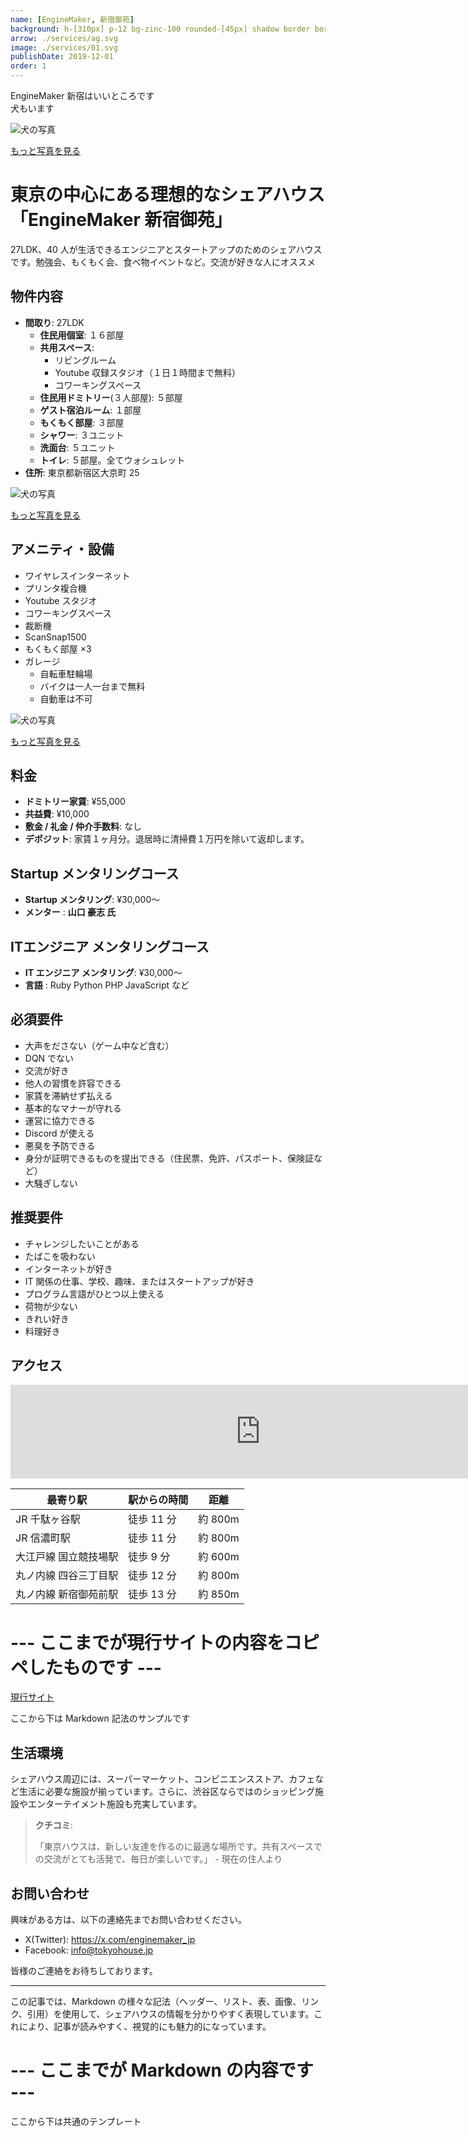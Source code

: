 ```yaml
---
name: [EngineMaker, 新宿御苑]
background: h-[310px] p-12 bg-zinc-100 rounded-[45px] shadow border border-black justify-between items-center flex text-black
arrow: ./services/ag.svg
image: ./services/01.svg
publishDate: 2019-12-01
order: 1
---
```


EngineMaker 新宿はいいところです  
犬もいます

![犬の写真](/houses/shinjuku/dog.jpg)

[もっと写真を見る](https://photos.google.com/share/AF1QipNqTVaGrM33XiCQn4e4tdcx8M033EQEXIUsyGglQxUV0e1HPQdP5x5Zcf0kfuXyCw?key=SXNkaHFNdXFXWTFmZ3V2T2xhZVBCZl9UeFBITGdn)

# 東京の中心にある理想的なシェアハウス「EngineMaker 新宿御苑」

27LDK、40 人が生活できるエンジニアとスタートアップのためのシェアハウスです。勉強会、もくもく会、食べ物イベントなど。交流が好きな人にオススメ

## 物件内容

- **間取り**: 27LDK
  - **住民用個室**: １６部屋
  - **共用スペース**:
    - リビングルーム
    - Youtube 収録スタジオ（１日１時間まで無料）
    - コワーキングスペース
  - **住民用ドミトリー**(３人部屋): ５部屋
  - **ゲスト宿泊ルーム**: １部屋
  - **もくもく部屋**: ３部屋
  - **シャワー**: ３ユニット
  - **洗面台**: ５ユニット
  - **トイレ**: ５部屋。全てウォシュレット
- **住所**: 東京都新宿区大京町 25

![犬の写真](/houses/shinjuku/room.jpg)

[もっと写真を見る](https://photos.google.com/share/AF1QipNqTVaGrM33XiCQn4e4tdcx8M033EQEXIUsyGglQxUV0e1HPQdP5x5Zcf0kfuXyCw?key=SXNkaHFNdXFXWTFmZ3V2T2xhZVBCZl9UeFBITGdn)

## アメニティ・設備

- ワイヤレスインターネット
- プリンタ複合機
- Youtube スタジオ
- コワーキングスペース
- 裁断機
- ScanSnap1500
- もくもく部屋 ×3
- ガレージ
  - 自転車駐輪場
  - バイクは一人一台まで無料
  - 自動車は不可

![犬の写真](/houses/shinjuku/co-working.jpg)

[もっと写真を見る](https://photos.google.com/share/AF1QipNqTVaGrM33XiCQn4e4tdcx8M033EQEXIUsyGglQxUV0e1HPQdP5x5Zcf0kfuXyCw?key=SXNkaHFNdXFXWTFmZ3V2T2xhZVBCZl9UeFBITGdn)

## 料金

- **ドミトリー家賃**: ¥55,000
- **共益費**: ¥10,000
- **敷金 / 礼金 / 仲介手数料**: なし
- **デポジット**: 家賃１ヶ月分。退居時に清掃費１万円を除いて返却します。

## Startup メンタリングコース

- **Startup メンタリング**: ¥30,000〜
- **メンター** : **山口 豪志 氏**

<!-- prettier-ignore -->
## ITエンジニア メンタリングコース

- **IT エンジニア メンタリング**: ¥30,000〜
- **言語** : Ruby Python PHP JavaScript など

## 必須要件

- 大声をださない（ゲーム中など含む）
- DQN でない
- 交流が好き
- 他人の習慣を許容できる
- 家賃を滞納せず払える
- 基本的なマナーが守れる
- 運営に協力できる
- Discord が使える
- 悪臭を予防できる
- 身分が証明できるものを提出できる（住民票、免許、パスポート、保険証など）
- 大騒ぎしない

## 推奨要件

- チャレンジしたいことがある
- たばこを吸わない
- インターネットが好き
- IT 関係の仕事、学校、趣味、またはスタートアップが好き
- プログラム言語がひとつ以上使える
- 荷物が少ない
- きれい好き
- 料理好き

<script async="" src="https://maps.googleapis.com/maps/api/js?key=AIzaSyAk2deObkqc25q_HC7zHvaHpdGuVkbXOCs&amp;callback=initMap"></script>

## アクセス

<iframe src="https://www.google.com/maps/embed?pb=!1m18!1m12!1m3!1d3240.687726793587!2d139.71346712803341!3d35.684690372586275!2m3!1f0!2f0!3f0!3m2!1i1024!2i768!4f13.1!3m3!1m2!1s0x60188d6d4f866bf1%3A0xbec8a8c7ba2cbe8c!2sEngineMaker!5e0!3m2!1sja!2sjp!4v1714989971476!5m2!1sja!2sjp" width="800" style="border:0;" allowfullscreen="" loading="lazy" referrerpolicy="no-referrer-when-downgrade" class="w-full aspect-[4/3]"></iframe>

| 最寄り駅              | 駅からの時間 | 距離    |
| --------------------- | ------------ | ------- |
| JR 千駄ヶ谷駅         | 徒歩 11 分   | 約 800m |
| JR 信濃町駅           | 徒歩 11 分   | 約 800m |
| 大江戸線 国立競技場駅 | 徒歩 9 分    | 約 600m |
| 丸ノ内線 四谷三丁目駅 | 徒歩 12 分   | 約 800m |
| 丸ノ内線 新宿御苑前駅 | 徒歩 13 分   | 約 850m |

# --- ここまでが現行サイトの内容をコピペしたものです ---

[現行サイト](https://enginemaker.space/engine_maker.html)

ここから下は Markdown 記法のサンプルです

## 生活環境

シェアハウス周辺には、スーパーマーケット、コンビニエンスストア、カフェなど生活に必要な施設が揃っています。さらに、渋谷区ならではのショッピング施設やエンターテイメント施設も充実しています。

> **クチコミ**:
>
> 「東京ハウスは、新しい友達を作るのに最適な場所です。共有スペースでの交流がとても活発で、毎日が楽しいです。」 - 現在の住人より

## お問い合わせ

興味がある方は、以下の連絡先までお問い合わせください。

- X(Twitter): https://x.com/enginemaker_jp
- Facebook: [info@tokyohouse.jp](mailto:info@tokyohouse.jp)

皆様のご連絡をお待ちしております。

---

この記事では、Markdown の様々な記法（ヘッダー、リスト、表、画像、リンク、引用）を使用して、シェアハウスの情報を分かりやすく表現しています。これにより、記事が読みやすく、視覚的にも魅力的になっています。

# --- ここまでが Markdown の内容です ---

ここから下は共通のテンプレート

